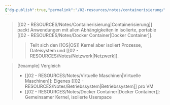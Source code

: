 ```yaml
---
{"dg-publish":true,"permalink":"/02-resources/notes/containerisierung/","tags":["informatik/virtualisierung/docker/container","informatik/virtualisierung/docker/konzept"],"noteIcon":"","updated":"2025-09-10T16:50:46.000+02:00"}
---
```



>[[02 - RESOURCES/Notes/Containerisierung\|Containerisierung]] packt Anwendungen mit allen Abhängigkeiten in isolierte, portable [[02 - RESOURCES/Notes/Docker Container\|Docker Container]].
>>Teilt sich den [[OS\|OS]] Kernel aber isoliert Prozesse, Dateisystem und [[02 - RESOURCES/Notes/Netzwerk\|Netzwerk]].

>[!example] Vergleich
>- [[02 - RESOURCES/Notes/Virtuelle Maschinen\|Virtuelle Maschinen]]: Eigenes [[02 - RESOURCES/Notes/Betriebssystem\|Betriebssystem]] pro VM
>- [[02 - RESOURCES/Notes/Docker Container\|Docker Container]]: Gemeinsamer Kernel, isolierte Userspace